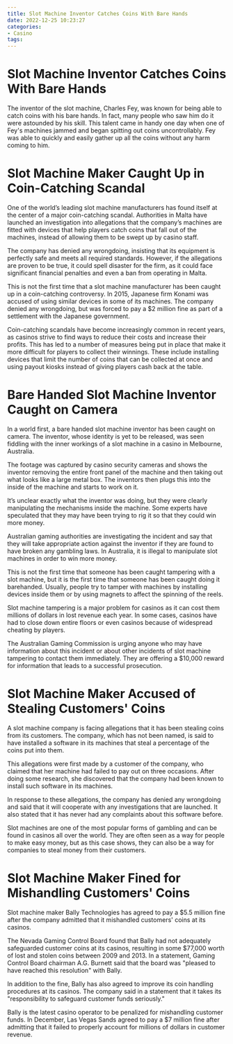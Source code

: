 ```yaml
---
title: Slot Machine Inventor Catches Coins With Bare Hands 
date: 2022-12-25 10:23:27
categories:
- Casino
tags:
---
```



#  Slot Machine Inventor Catches Coins With Bare Hands 

The inventor of the slot machine, Charles Fey, was known for being able to catch coins with his bare hands. In fact, many people who saw him do it were astounded by his skill. This talent came in handy one day when one of Fey's machines jammed and began spitting out coins uncontrollably. Fey was able to quickly and easily gather up all the coins without any harm coming to him.

#  Slot Machine Maker Caught Up in Coin-Catching Scandal 

One of the world’s leading slot machine manufacturers has found itself at the center of a major coin-catching scandal. Authorities in Malta have launched an investigation into allegations that the company’s machines are fitted with devices that help players catch coins that fall out of the machines, instead of allowing them to be swept up by casino staff.

The company has denied any wrongdoing, insisting that its equipment is perfectly safe and meets all required standards. However, if the allegations are proven to be true, it could spell disaster for the firm, as it could face significant financial penalties and even a ban from operating in Malta.

This is not the first time that a slot machine manufacturer has been caught up in a coin-catching controversy. In 2015, Japanese firm Konami was accused of using similar devices in some of its machines. The company denied any wrongdoing, but was forced to pay a $2 million fine as part of a settlement with the Japanese government.

Coin-catching scandals have become increasingly common in recent years, as casinos strive to find ways to reduce their costs and increase their profits. This has led to a number of measures being put in place that make it more difficult for players to collect their winnings. These include installing devices that limit the number of coins that can be collected at once and using payout kiosks instead of giving players cash back at the table.

#  Bare Handed Slot Machine Inventor Caught on Camera 

In a world first, a bare handed slot machine inventor has been caught on camera. The inventor, whose identity is yet to be released, was seen fiddling with the inner workings of a slot machine in a casino in Melbourne, Australia.

The footage was captured by casino security cameras and shows the inventor removing the entire front panel of the machine and then taking out what looks like a large metal box. The inventors then plugs this into the inside of the machine and starts to work on it.

It’s unclear exactly what the inventor was doing, but they were clearly manipulating the mechanisms inside the machine. Some experts have speculated that they may have been trying to rig it so that they could win more money.

Australian gaming authorities are investigating the incident and say that they will take appropriate action against the inventor if they are found to have broken any gambling laws. In Australia, it is illegal to manipulate slot machines in order to win more money.

This is not the first time that someone has been caught tampering with a slot machine, but it is the first time that someone has been caught doing it barehanded. Usually, people try to tamper with machines by installing devices inside them or by using magnets to affect the spinning of the reels.

Slot machine tampering is a major problem for casinos as it can cost them millions of dollars in lost revenue each year. In some cases, casinos have had to close down entire floors or even casinos because of widespread cheating by players.

The Australian Gaming Commission is urging anyone who may have information about this incident or about other incidents of slot machine tampering to contact them immediately. They are offering a $10,000 reward for information that leads to a successful prosecution.

#  Slot Machine Maker Accused of Stealing Customers' Coins 

A slot machine company is facing allegations that it has been stealing coins from its customers. The company, which has not been named, is said to have installed a software in its machines that steal a percentage of the coins put into them.

This allegations were first made by a customer of the company, who claimed that her machine had failed to pay out on three occasions. After doing some research, she discovered that the company had been known to install such software in its machines.

In response to these allegations, the company has denied any wrongdoing and said that it will cooperate with any investigations that are launched. It also stated that it has never had any complaints about this software before.

Slot machines are one of the most popular forms of gambling and can be found in casinos all over the world. They are often seen as a way for people to make easy money, but as this case shows, they can also be a way for companies to steal money from their customers.

# Slot Machine Maker Fined for Mishandling Customers' Coins

Slot machine maker Bally Technologies has agreed to pay a $5.5 million fine after the company admitted that it mishandled customers' coins at its casinos.

The Nevada Gaming Control Board found that Bally had not adequately safeguarded customer coins at its casinos, resulting in some $77,000 worth of lost and stolen coins between 2009 and 2013. In a statement, Gaming Control Board chairman A.G. Burnett said that the board was "pleased to have reached this resolution" with Bally.

In addition to the fine, Bally has also agreed to improve its coin handling procedures at its casinos. The company said in a statement that it takes its "responsibility to safeguard customer funds seriously."

Bally is the latest casino operator to be penalized for mishandling customer funds. In December, Las Vegas Sands agreed to pay a $7 million fine after admitting that it failed to properly account for millions of dollars in customer revenue.